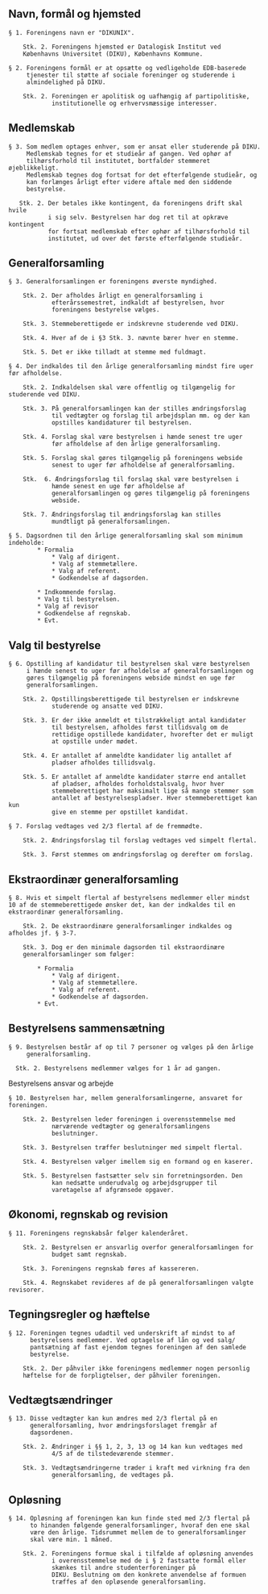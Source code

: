 ## Navn, formål og hjemsted

    § 1. Foreningens navn er "DIKUNIX".

        Stk. 2. Foreningens hjemsted er Datalogisk Institut ved
        Københavns Universitet (DIKU), Københavns Kommune.

    § 2. Foreningens formål er at opsætte og vedligeholde EDB-baserede
         tjenester til støtte af sociale foreninger og studerende i
         almindelighed på DIKU.

        Stk. 2. Foreningen er apolitisk og uafhængig af partipolitiske,
                institutionelle og erhvervsmæssige interesser.

## Medlemskab

    § 3. Som medlem optages enhver, som er ansat eller studerende på DIKU.
         Medlemskab tegnes for et studieår af gangen. Ved ophør af
         tilhørsforhold til institutet, bortfalder stemmeret øjeblikkeligt.
         Medlemskab tegnes dog fortsat for det efterfølgende studieår, og
         kan forlænges årligt efter videre aftale med den siddende
         bestyrelse.

       Stk. 2. Der betales ikke kontingent, da foreningens drift skal hvile
               i sig selv. Bestyrelsen har dog ret til at opkræve kontingent
               for fortsat medlemskab efter ophør af tilhørsforhold til
               institutet, ud over det første efterfølgende studieår.

## Generalforsamling

    § 3. Generalforsamlingen er foreningens øverste myndighed.

        Stk. 2. Der afholdes årligt en generalforsamling i
                efterårssemestret, indkaldt af bestyrelsen, hvor
                foreningens bestyrelse vælges.

        Stk. 3. Stemmeberettigede er indskrevne studerende ved DIKU.

        Stk. 4. Hver af de i §3 Stk. 3. nævnte bærer hver en stemme.

        Stk. 5. Det er ikke tilladt at stemme med fuldmagt.

    § 4. Der indkaldes til den årlige generalforsamling mindst fire uger før afholdelse.

        Stk. 2. Indkaldelsen skal være offentlig og tilgængelig for studerende ved DIKU.

        Stk. 3. På generalforsamlingen kan der stilles ændringsforslag
                til vedtægter og forslag til arbejdsplan mm. og der kan
                opstilles kandidaturer til bestyrelsen.

        Stk. 4. Forslag skal være bestyrelsen i hænde senest tre uger
                før afholdelse af den årlige generalforsamling.

        Stk. 5. Forslag skal gøres tilgængelig på foreningens webside
                senest to uger før afholdelse af generalforsamling.

        Stk.  6. Ændringsforslag til forslag skal være bestyrelsen i
                hænde senest en uge før afholdelse af
                generalforsamlingen og gøres tilgængelig på foreningens
                webside.

        Stk. 7. Ændringsforslag til ændringsforslag kan stilles
                mundtligt på generalforsamlingen.

    § 5. Dagsordnen til den årlige generalforsamling skal som minimum indeholde:
            * Formalia
                * Valg af dirigent.
                * Valg af stemmetællere.
                * Valg af referent.
                * Godkendelse af dagsorden.

            * Indkommende forslag.
            * Valg til bestyrelsen.
            * Valg af revisor
            * Godkendelse af regnskab.
            * Evt.

## Valg til bestyrelse

    § 6. Opstilling af kandidatur til bestyrelsen skal være bestyrelsen
         i hænde senest to uger før afholdelse af generalforsamlingen og
         gøres tilgængelig på foreningens webside mindst en uge før
         generalforsamlingen.

        Stk. 2. Opstillingsberettigede til bestyrelsen er indskrevne
                studerende og ansatte ved DIKU.

        Stk. 3. Er der ikke anmeldt et tilstrækkeligt antal kandidater
                til bestyrelsen, afholdes først tillidsvalg om de
                rettidige opstillede kandidater, hvorefter det er muligt
                at opstille under mødet.

        Stk. 4. Er antallet af anmeldte kandidater lig antallet af
                pladser afholdes tillidsvalg.

        Stk. 5. Er antallet af anmeldte kandidater større end antallet
                af pladser, afholdes forholdstalsvalg, hvor hver
                stemmeberettiget har maksimalt lige så mange stemmer som
                antallet af bestyrelsespladser. Hver stemmeberettiget kan kun
                give en stemme per opstillet kandidat.

    § 7. Forslag vedtages ved 2/3 flertal af de fremmødte.

        Stk. 2. Ændringsforslag til forslag vedtages ved simpelt flertal.

        Stk. 3. Først stemmes om ændringsforslag og derefter om forslag.

## Ekstraordinær generalforsamling

    § 8. Hvis et simpelt flertal af bestyrelsens medlemmer eller mindst
    10 af de stemmeberettigede ønsker det, kan der indkaldes til en
    ekstraordinær generalforsamling.

        Stk. 2. De ekstraordinære generalforsamlinger indkaldes og afholdes jf. § 3-7.

        Stk. 3. Dog er den minimale dagsorden til ekstraordinære
        generalforsamlinger som følger:

            * Formalia
                * Valg af dirigent.
                * Valg af stemmetællere.
                * Valg af referent.
                * Godkendelse af dagsorden.
            * Evt.

## Bestyrelsens sammensætning

    § 9. Bestyrelsen består af op til 7 personer og vælges på den årlige
         generalforsamling.

      Stk. 2. Bestyrelsens medlemmer vælges for 1 år ad gangen.

Bestyrelsens ansvar og arbejde

    § 10. Bestyrelsen har, mellem generalforsamlingerne, ansvaret for foreningen.

        Stk. 2. Bestyrelsen leder foreningen i overensstemmelse med
                nærværende vedtægter og generalforsamlingens
                beslutninger.

        Stk. 3. Bestyrelsen træffer beslutninger med simpelt flertal.

        Stk. 4. Bestyrelsen vælger imellem sig en formand og en kaserer.

        Stk. 5. Bestyrelsen fastsætter selv sin forretningsorden. Den
                kan nedsætte underudvalg og arbejdsgrupper til
                varetagelse af afgrænsede opgaver.

## Økonomi, regnskab og revision

    § 11. Foreningens regnskabsår følger kalenderåret.

        Stk. 2. Bestyrelsen er ansvarlig overfor generalforsamlingen for
                budget samt regnskab.

        Stk. 3. Foreningens regnskab føres af kassereren.

        Stk. 4. Regnskabet revideres af de på generalforsamlingen valgte revisorer.

## Tegningsregler og hæftelse

    § 12. Foreningen tegnes udadtil ved underskrift af mindst to af
          bestyrelsens medlemmer. Ved optagelse af lån og ved salg/
          pantsætning af fast ejendom tegnes foreningen af den samlede
          bestyrelse.

        Stk. 2. Der påhviler ikke foreningens medlemmer nogen personlig
        hæftelse for de forpligtelser, der påhviler foreningen.

## Vedtægtsændringer

    § 13. Disse vedtægter kan kun ændres med 2/3 flertal på en
          generalforsamling, hvor ændringsforslaget fremgår af
          dagsordenen.

        Stk. 2. Ændringer i §§ 1, 2, 3, 13 og 14 kan kun vedtages med
                4/5 af de tilstedeværende stemmer.

        Stk. 3. Vedtægtsændringerne træder i kraft med virkning fra den
                generalforsamling, de vedtages på.

## Opløsning

    § 14. Opløsning af foreningen kan kun finde sted med 2/3 flertal på
          to hinanden følgende generalforsamlinger, hvoraf den ene skal
          være den årlige. Tidsrummet mellem de to generalforsamlinger
          skal være min. 1 måned.

        Stk. 2. Foreningens formue skal i tilfælde af opløsning anvendes
                i overensstemmelse med de i § 2 fastsatte formål eller
                skænkes til andre studenterforeninger på
                DIKU. Beslutning om den konkrete anvendelse af formuen
                træffes af den opløsende generalforsamling.
